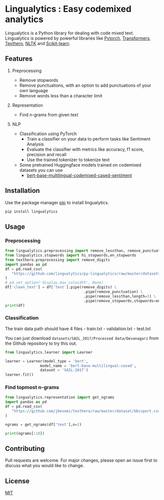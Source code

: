 # Lingualytics : Easy codemixed analytics

Lingualytics is a Python library for dealing with code mixed text.  
Lingualytics is powered by powerful libraries like [Pytorch](https://pytorch.org/), [Transformers](https://huggingface.co/transformers), [Texthero](https://texthero.org/), [NLTK](http://www.nltk.org/) and [Scikit-learn](https://scikit-learn.org/).

## Features

1. Preprocessing
    - Remove stopwords
    - Remove punctuations, with an option to add punctuations of your own language
    - Remove words less than a character limit

2. Representation
    - Find n-grams from given text

3. NLP
    - Classification using PyTorch
        - Train a classifier on your data to perform tasks like Sentiment Analysis
        - Evaluate the classifier with metrics like accuracy, f1 score, precision and recall
        - Use the trained tokenizer to tokenize text
    - Some pretrained Huggingface models trained on codemixed datasets you can use
        - [bert-base-multilingual-codemixed-cased-sentiment](https://huggingface.co/rohanrajpal/bert-base-multilingual-codemixed-cased-sentiment)

## Installation

Use the package manager [pip](https://pip.pypa.io/en/stable/) to install lingualytics.

```bash
pip install lingualytics
```

## Usage

### Preprocessing

```python
from lingualytics.preprocessing import remove_lessthan, remove_punctuation, remove_stopwords
from lingualytics.stopwords import hi_stopwords,en_stopwords
from texthero.preprocessing import remove_digits
import pandas as pd
df = pd.read_csv(
   "https://github.com/lingualytics/py-lingualytics/raw/master/datasets/SAIL_2017/Processed_Data/Devanagari/validation.txt", header=None, sep='\t', names=['text','label']
)
# pd.set_option('display.max_colwidth', None)
df['clean_text'] = df['text'].pipe(remove_digits) \
                                    .pipe(remove_punctuation) \
                                    .pipe(remove_lessthan,length=3) \
                                    .pipe(remove_stopwords,stopwords=en_stopwords.union(hi_stopwords))
print(df)
```

### Classification

The train data path should have 4 files
    - train.txt
    - validation.txt
    - test.txt

You can just download `datasets/SAIL_2017/Processed Data/Devanagari` from the Github repository to try this out.

```python
from lingualytics.learner import Learner

learner = Learner(model_type = 'bert',
                model_name = 'bert-base-multilingual-cased',
                dataset = 'SAIL-2017')
learner.fit()
```

### Find topmost n-grams

```python
from lingualytics.representation import get_ngrams
import pandas as pd
df = pd.read_csv(
   "https://github.com/jbesomi/texthero/raw/master/dataset/bbcsport.csv"
)

ngrams = get_ngrams(df['text'],n=2)

print(ngrams[:10])
```

## Contributing

Pull requests are welcome. For major changes, please open an issue first to discuss what you would like to change.

## License

[MIT](https://choosealicense.com/licenses/mit/)
